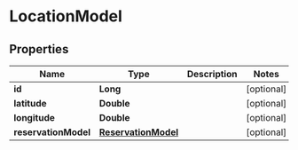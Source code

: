 

# LocationModel

## Properties

Name | Type | Description | Notes
------------ | ------------- | ------------- | -------------
**id** | **Long** |  |  [optional]
**latitude** | **Double** |  |  [optional]
**longitude** | **Double** |  |  [optional]
**reservationModel** | [**ReservationModel**](ReservationModel.md) |  |  [optional]



